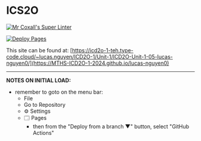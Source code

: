 # ICS2O

[![Mr Coxall's Super Linter](https://github.com/MTHS-ICD2O-1-2024/ICD2O-Unit-1-05-lucas-nguyen0/workflows/Mr%20Coxall's%20Super%20Linter/badge.svg)](https://github.com/<OWNER>/<REPOSITORY>/actions)

[![Deploy Pages](https://github.com/MTHS-ICD2O-1-2024/ICD2O-Unit-1-05-lucas-nguyen0/workflows/Deploy%20Pages/badge.svg)](https://github.com/MTHS-ICD2O-1-2024/ICD2O-Unit-1-05-lucas-nguyen0/actions)

This site can be found at: [https://icd2o-1-teh.type-code.cloud/~lucas.nguyen/ICD2O-1/Unit-1/ICD2O-Unit-1-05-lucas-nguyen0/](https://MTHS-ICD2O-1-2024.github.io/lucas-nguyen0)

---

**NOTES ON INITIAL LOAD:**
- remember to goto on the menu bar:
  - File
  - Go to Repository
  - ⚙ Settings
  - 🗔 Pages
    - then from the "Deploy from a branch ▼" button, select "GitHub Actions"
